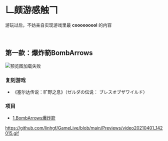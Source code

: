 # 𠃊颇游感触𠃍
游玩过后，不妨亲自实现游戏里最 **cooooooool** 的内容<br><br><br>

第一款：爆炸箭BombArrows
-------------------------
![预览图加载失败](https://github.com/linhgf/GameLive/blob/main/Previews/BombArrows_1.jpg)  
### 复刻游戏
* 《塞尔达传说：旷野之息》（ゼルダの伝说： ブレスオブザワイルド）
### 项目
* [1.BombArrows爆炸箭](https://github.com/linhgf/GameLive/tree/main/BombArrows "")

https://github.com/linhgf/GameLive/blob/main/Previews/video20210401_142015.gif
